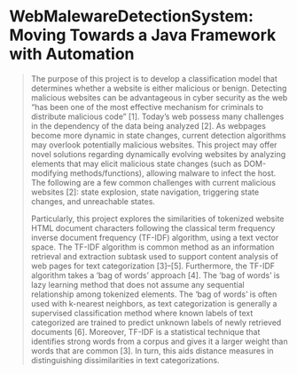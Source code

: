 # WebMalewareDetectionSystem: Moving Towards a Java Framework with Automation

>The purpose of this project is to develop a classification model that determines whether a website is either malicious or benign. Detecting malicious websites can be advantageous in cyber security as the web “has been one of the most effective mechanism for criminals to distribute malicious code” [1]. Today’s web possess many challenges in the dependency of the data being analyzed [2]. As webpages become more dynamic in state changes, current detection algorithms may overlook potentially malicious websites. This project may offer novel solutions regarding dynamically evolving websites by analyzing elements that may elicit malicious state changes (such as DOM-modifying methods/functions), allowing malware to infect the host. The following are a few common challenges with current malicious websites [2]: state explosion, state navigation, triggering state changes, and unreachable states.
>
>Particularly, this project explores the similarities of tokenized website HTML document characters following the classical term frequency inverse document frequency (TF-IDF) algorithm, using a text vector space. The TF-IDF algorithm is common method as an information retrieval and extraction subtask used to support content analysis of web pages for text categorization [3]–[5]. Furthermore, the TF-IDF algorithm takes a ‘bag of words’ approach [4].  The ‘bag of words’ is lazy learning method that does not assume any sequential relationship among tokenized elements. The ‘bag of words’ is often used with k-nearest neighbors, as text categorization is generally a supervised classification method where known labels of text categorized are trained to predict unknown labels of newly retrieved documents [6]. Moreover, TF-IDF is a statistical technique that identifies strong words from a corpus and gives it a larger weight than words that are common [3]. In turn, this aids distance measures in distinguishing dissimilarities in text categorizations.  

